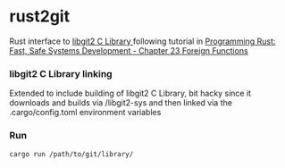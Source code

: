 # rust2git

Rust interface to [libgit2 C Library ](https://github.com/libgit2/libgit2) following tutorial in [Programming Rust: Fast, Safe Systems Development - Chapter 23 Foreign Functions](https://www.amazon.co.uk/Programming-Rust-Fast-Systems-Development/dp/1492052590)

### libgit2 C Library linking

Extended to include building of libgit2 C Library, bit hacky since it downloads and builds via /libgit2-sys and then linked via the .cargo/config.toml environment variables 

### Run 

`cargo run /path/to/git/library/`